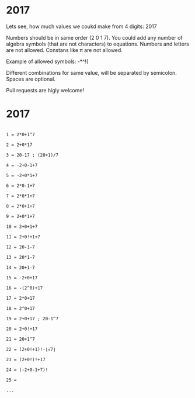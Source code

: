 # 2017

Lets see, how much values we coukd make from 4 digits: 2017

Numbers should be in same order (2 0 1 7). You could add any number of algebra symbols (that are not characters) to equations. Numbers and letters are not allowed. Constans like π are not allowed.

Example of allowed symbols: -*^!(

Different combinations for same value, will be separated by semicolon. Spaces are optional.

Pull requests are higly welcome! 

# 2017

```

1 = 2*0+1^7

2 = 2+0*17

3 = 20-17 ; (20+1)/7

4 = -2+0-1+7

5 = -2+0*1+7

6 = 2*0-1+7

7 = 2*0*1+7

8 = 2*0+1+7

9 = 2+0*1+7

10 = 2+0+1+7

11 = 2+0!+1+7

12 = 20-1-7

13 = 20*1-7

14 = 20+1-7

15 = -2+0+17

16 = -(2^0)+17

17 = 2*0+17

18 = 2^0+17

19 = 2+0+17 ; 20-1^7

20 = 2+0!+17

21 = 20+1^7

22 = (2+0!+1)!-⌊√7⌋

23 = (2+0!)!+17

24 = (-2+0-1+7)!

25 = 

...
